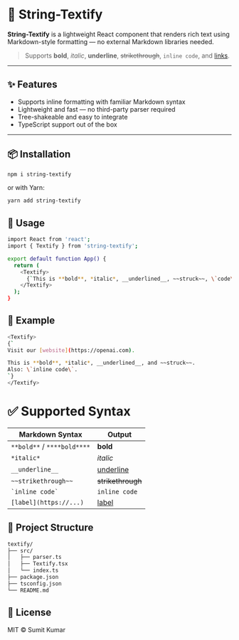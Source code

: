 # 📝 String-Textify

**String-Textify** is a lightweight React component that renders rich text using Markdown-style formatting — no external Markdown libraries needed.

> Supports **bold**, *italic*, __underline__, ~~strikethrough~~, `inline code`, and [links](https://example.com).

---

## ✨ Features

- Supports inline formatting with familiar Markdown syntax
- Lightweight and fast — no third-party parser required
- Tree-shakeable and easy to integrate
- TypeScript support out of the box

---

## 📦 Installation

```bash
npm i string-textify
```
or with Yarn:

```bash
yarn add string-textify
```

## 🚀 Usage
```bash
import React from 'react';
import { Textify } from 'string-textify';

export default function App() {
  return (
    <Textify>
      {`This is **bold**, *italic*, __underlined__, ~~struck~~, \`code\`, and a [link](https://example.com).`}
    </Textify>
  );
}

```
## 🧪 Example
```bash
<Textify>
{`
Visit our [website](https://openai.com).

This is **bold**, *italic*, __underlined__, and ~~struck~~.
Also: \`inline code\`.
`}
</Textify>

```

# ✅ Supported Syntax

| Markdown Syntax              | Output                     |
|------------------------------|----------------------------|
| `**bold**` / `****bold****` | **bold**                   |
| `*italic*`                  | *italic*                   |
| `__underline__`             | <u>underline</u>           |
| `~~strikethrough~~`         | ~~strikethrough~~          |
| `` `inline code` ``         | `inline code`              |
| `[label](https://...)`      | [label](https://example.com) |


## 📂 Project Structure
```bash
textify/
├── src/
│   ├── parser.ts
│   ├── Textify.tsx
│   └── index.ts
├── package.json
├── tsconfig.json
└── README.md
```

## 🪪 License
MIT © Sumit Kumar

